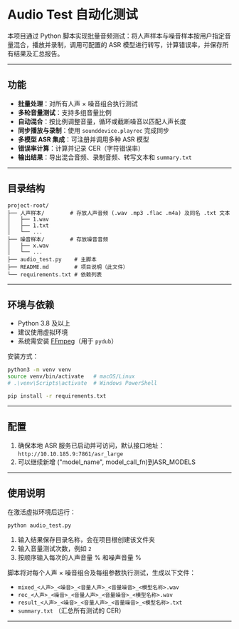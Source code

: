 # Audio Test 自动化测试

本项目通过 Python 脚本实现批量音频测试：将人声样本与噪音样本按用户指定音量混合，播放并录制，调用可配置的 ASR 模型进行转写，计算错误率，并保存所有结果及汇总报告。

---

## 功能

* **批量处理**：对所有人声 × 噪音组合执行测试
* **多轮音量测试**：支持多组音量比例
* **自动混合**：按比例调整音量，循环或截断噪音以匹配人声长度
* **同步播放与录制**：使用 `sounddevice.playrec` 完成同步
* **多模型 ASR 集成**：可注册并调用多种 ASR 模型
* **错误率计算**：计算并记录 CER（字符错误率）
* **输出结果**：导出混合音频、录制音频、转写文本和 `summary.txt`

---

## 目录结构

```plaintext
project-root/
├── 人声样本/        # 存放人声音频 (.wav .mp3 .flac .m4a) 及同名 .txt 文本
│   ├── 1.wav
│   ├── 1.txt
│   └── ...
├── 噪音样本/        # 存放噪音音频
│   ├── x.wav
│   └── ...
├── audio_test.py    # 主脚本
├── README.md        # 项目说明（此文件）
└── requirements.txt # 依赖列表
```

---

## 环境与依赖

* Python 3.8 及以上
* 建议使用虚拟环境
* 系统需安装 [FFmpeg](https://ffmpeg.org)（用于 `pydub`）

安装方式：

```bash
python3 -m venv venv
source venv/bin/activate   # macOS/Linux
# .\venv\Scripts\activate  # Windows PowerShell

pip install -r requirements.txt
```

---

## 配置

1. 确保本地 ASR 服务已启动并可访问，默认接口地址：
   `http://10.10.185.9:7861/asr_large`
2. 可以继续新增 ("model_name", model_call_fn)到ASR_MODELS

---

## 使用说明

在激活虚拟环境后运行：

```bash
python audio_test.py
```

1. 输入结果保存目录名称，会在项目根创建该文件夹
2. 输入音量测试次数，例如 `2`
3. 按顺序输入每次的人声音量 % 和噪声音量 %

脚本将对每个人声 × 噪音组合及每组参数执行测试，生成以下文件：

* `mixed_<人声>_<噪音>_<音量人声>_<音量噪音>_<模型名称>.wav`
* `rec_<人声>_<噪音>_<音量人声>_<音量噪音>_<模型名称>.wav`
* `result_<人声>_<噪音>_<音量人声>_<音量噪音>_<模型名称>.txt`
* `summary.txt` （汇总所有测试的 CER）

---

